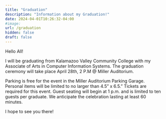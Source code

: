 ```yaml
---
title: "Graduation"
description: "Information about my Graduation!" 
date: 2024-04-01T10:26:32-04:00
#image: 
url: /graduation
hidden: false
draft: false
---
```


Hello All!

I will be graduating from Kalamazoo Valley Community College with my Associate of Arts in Computer Information Systems. The graduation ceremony will take place April 28th, 2 P.M @ Miller Auditorium.

Parking is free for the event in the Miller Auditorium Parking Garage. Personal items will be limited to no larger than 4.5” x 6.5.” Tickets are required for this event. Guest seating will begin at 1 p.m. and is limited to ten guests per graduate. We anticipate the celebration lasting at least 60 minutes.

I hope to see you there!

